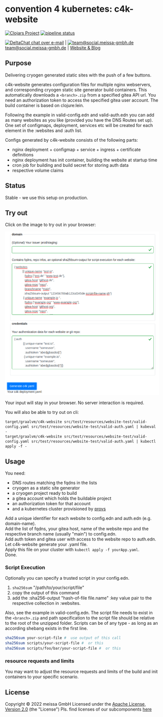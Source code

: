 # convention 4 kubernetes: c4k-website

[![Clojars Project](https://img.shields.io/clojars/v/org.domaindrivenarchitecture/c4k-website.svg)](https://clojars.org/org.domaindrivenarchitecture/c4k-website) [![pipeline status](https://gitlab.com/domaindrivenarchitecture/c4k-website/badges/master/pipeline.svg)](https://gitlab.com/domaindrivenarchitecture/c4k-website/-/commits/main) 

[<img src="https://domaindrivenarchitecture.org/img/delta-chat.svg" width=20 alt="DeltaChat"> chat over e-mail](mailto:buero@meissa-gmbh.de?subject=community-chat) | [<img src="https://meissa-gmbh.de/img/community/Mastodon_Logotype.svg" width=20 alt="team@social.meissa-gmbh.de"> team@social.meissa-gmbh.de](https://social.meissa-gmbh.de/@team) | [Website & Blog](https://domaindrivenarchitecture.org)

## Purpose

Delivering cryogen generated static sites with the push of a few buttons.

c4k-website generates configuration files for multiple nginx webservers, and
corresponding cryogen static site generator build containers. This automatically downloads a `<branch>.zip` from a specified gitea API url. You need an authorization token to access the specified gitea user account. The build container is based on clojure:lein.  

Following the example in valid-config.edn and valid-auth.edn you can add as many websites as you like (provided you have the DNS Routes set up). One set of configmaps, deployment, services etc will be created for each element in the :websites and :auth list.  

Configs generated by c4k-website consists of the following parts:

* nginx deployment + configmap + service + ingress + certificate definitions
* nginx deployment has init container, building the website at startup time
* cron job for building and build secret for storing auth data
* respective volume claims

## Status

Stable - we use this setup on production.

## Try out

Click on the image to try out in your browser:

[![Try it out](doc/tryItOut.png "Try out yourself")](https://domaindrivenarchitecture.org/pages/dda-provision/c4k-website/)

Your input will stay in your browser. No server interaction is required.

You will also be able to try out on cli:
```
target/graalvm/c4k-website src/test/resources/website-test/valid-config.yaml src/test/resources/website-test/valid-auth.yaml | kubeval -
target/graalvm/c4k-website src/test/resources/website-test/valid-config.yaml src/test/resources/website-test/valid-auth.yaml | kubectl apply -f -
```


## Usage

You need:

* DNS routes matching the fqdns in the lists
* cryogen as a static site generator
* a cryogen project ready to build
* a gitea account which holds the buildable project
* an authorization token for that account
* and a kubernetes cluster provisioned by [provs]

Add a unique identifier for each website to config.edn and auth.edn (e.g. domain-name).  
Add the list of fqdns, your gitea host, name of the website repo and the respective branch name (usually "main") to config.edn.  
Add auth token and gitea user with access to the website repo to auth.edn.  
Let c4k-website generate your .yaml file.  
Apply this file on your cluster with `kubectl apply -f yourApp.yaml`.  
Done.

### Script Execution

Optionally you can specify a trusted script in your config.edn.  

1. `sha256sum` "/path/to/your/script/file"
2. copy the output of this command
3. add the :sha256-output "hash-of-file file.name" :key value pair to the respective collection in :websites.

Also, see the example in valid-config.edn. The script file needs to exist in the `<branch>.zip` and path specification to the script file should be relative to the root of the unzipped folder. Scripts can be of any type - as long as an according shebang exists in the first line.

```bash
sha256sum your-script-file #  use output of this call
sha256sum scripts/your-script-file #  or this
sha256sum scripts/foo/bar/your-script-file #  or this
```

### resource requests and limits

You may want to adjust the resource requests and limits of the build and init containers to your specific scenario.

## License

Copyright © 2022 meissa GmbH
Licensed under the [Apache License, Version 2.0](LICENSE) (the "License")
Pls. find licenses of our subcomponents [here](doc/SUBCOMPONENT_LICENSE)

[provs]: https://gitlab.com/domaindrivenarchitecture/provs/

